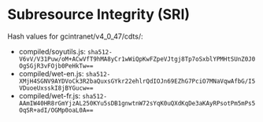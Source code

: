 # Subresource Integrity (SRI)

Hash values for gcintranet/v4_0_47/cdts/:
- compiled/soyutils.js: `sha512-V6vV/V31Puw/oM+ACwVfT9hMA8yCr1wWiQpKwFZpeVJtgj8Tp7oSxblYPMHtSUnZ0J0OgSGjR3vFOjb0PeHkTw==`
- compiled/wet-en.js: `sha512-XMjH4SGNV9AYDVoCk3R2baQuxsGYkr22ehlrQdIOJn69EZhG7PciO7MNaVqwAfbG/I5VDuoeUxsskI8jBYGucw==`
- compiled/wet-fr.js: `sha512-AAmIW40HR8rGmYjzAL250KYu5sDB1gnwtnW72sYqK0uQXdKqDe3aKAyRPsotPm5mPs5OqSR+adI/OGMp0oaL0A==`

